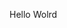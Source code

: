 Hello Wolrd






















































































































































































































































































































































































































































































































































































































































































































































































































































































































































































































































































































































































































































































































































































































































































































































































































































































































































































































































































































































































































































































































































































































































































































































































































































































































































































































































































































































































































































































































































































































































































































































































































































































































































